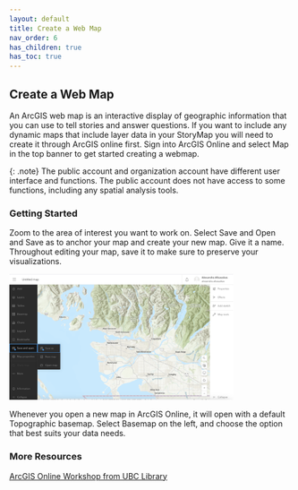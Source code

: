 ```yaml
---
layout: default
title: Create a Web Map
nav_order: 6
has_children: true
has_toc: true
---
```

## Create a Web Map

An ArcGIS web map is an interactive display of geographic information that you can use to tell stories and answer questions. If you want to include any dynamic maps that include layer data in your StoryMap you will need to create it through ArcGIS online first. Sign into ArcGIS Online and select Map in the top banner to get started creating a webmap. 

{: .note}
The public account and organization account have different user interface and functions. The public account does not have access to some functions, including any spatial analysis tools.

### Getting Started

Zoom to the area of interest you want to work on. Select Save and Open and Save as to anchor your map and create your new map. Give it a name. Throughout editing your map, save it to make sure to preserve your visualizations.

<img src="images/WebmapZoom.png" style="width:400px;"/>

Whenever you open a new map in ArcGIS Online, it will open with a default Topographic basemap. Select Basemap on the left, and choose the option that best suits your data needs.

### More Resources
[ArcGIS Online Workshop from UBC Library](https://ubc-library-rc.github.io/intro-AGOL/content/create-a-web-map.html)











